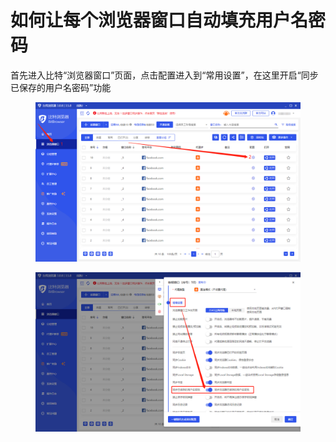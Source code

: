 # 如何让每个浏览器窗口自动填充用户名密码

首先进入比特“浏览器窗口”页面，点击配置进入到“常用设置”，在这里开启“同步已保存的用户名密码”功能

<figure><img src="../../.gitbook/assets/企业微信截图_16722046429422.png" alt=""><figcaption></figcaption></figure>

<figure><img src="../../.gitbook/assets/企业微信截图_16722047822875.png" alt=""><figcaption></figcaption></figure>
